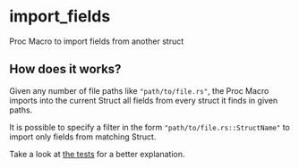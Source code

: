 # import_fields
Proc Macro to import fields from another struct

## How does it works?
Given any number of file paths like `"path/to/file.rs"`, the Proc Macro imports into the current Struct all fields from every struct it finds in given paths.

It is possible to specify a filter in the form `"path/to/file.rs::StructName"` to import only fields from matching Struct.

Take a look at [the tests](tests/path.rs) for a better explanation.
